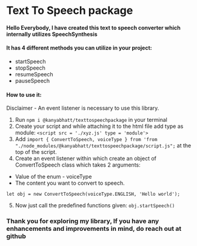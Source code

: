 # Text To Speech package

#### Hello Everybody, I have created this text to speech converter which internally utilizes SpeechSynthesis

#### It has 4 different methods you can utilize in your project:

- startSpeech
- stopSpeech
- resumeSpeech
- pauseSpeech

#### How to use it:

Disclaimer - An event listener is necessary to use this library.

1. Run `npm i @kanyabhatt/texttospeechpackage` in your terminal
2. Create your script and while attaching it to the html file add type as module: `<script src = './xyz.js' type = 'module'>`
3. Add `import { ConvertToSpeech, voiceType } from 'from "./node_modules/@kanyabhatt/texttospeechpackage/script.js";` at the top of the script.
4. Create an event listener within which create an object of ConvertToSpeech class which takes 2 arguments:

- Value of the enum - voiceType
- The content you want to convert to speech.

`let obj = new ConvertToSpeech(voiceType.ENGLISH, 'Hello world');`

5. Now just call the predefined functions given:
   `obj.startSpeech()`

### Thank you for exploring my library, If you have any enhancements and improvements in mind, do reach out at github

